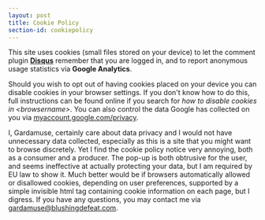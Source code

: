 ```yaml
---
layout: post
title: Cookie Policy
section-id: cookiepolicy
---
```


This site uses cookies (small files stored on your device) to let the comment plugin **[Disqus](https://disqus.com)** remember that you are logged in, and to report anonymous usage statistics via **Google Analytics**.

Should you wish to opt out of having cookies placed on your device you can disable cookies in your browser settings. If you don't know how to do this, full instructions can be found online if you search for *how to disable cookies in \<browsername\>*. You can also control the data Google has collected on you via [myaccount.google.com/privacy](https://myaccount.google.com/privacy).

I, Gardamuse, certainly care about data privacy and I would not have unnecessary data collected, especially as this is a site that you might want to browse discretely. Yet I find the cookie policy notice very annoying, both as a consumer and a producer. The pop-up is both obtrusive for the user, and seems ineffective at actually protecting your data, but I am required by EU law to show it. Much better would be if browsers automatically allowed or disallowed cookies, depending on user preferences, supported by a simple invisible html tag containing cookie information on each page, but I digress. If you have any questions, you may contact me via [gardamuse@blushingdefeat.com](mailto:gardamuse@blushingdefeat.com).
